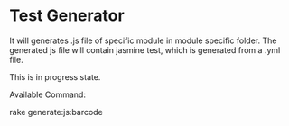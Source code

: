 Test Generator
===========

It will generates .js file of specific module in module specific folder.
The generated js file will contain jasmine test, which is generated from a .yml file.

This is in progress state.

Available Command:

rake generate:js:barcode
